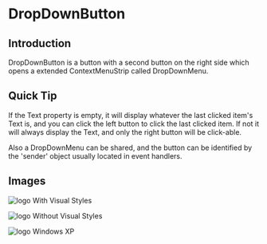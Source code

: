 # DropDownButton

## Introduction

DropDownButton is a button with a second button on the right side which opens a extended ContextMenuStrip called DropDownMenu.

## Quick Tip

If the Text property is empty, it will display whatever the last clicked item's Text is, and you can click the left button to click the last clicked item. If not it will always display the Text, and only the right button will be click-able.

Also a DropDownMenu can be shared, and the button can be identified by the 'sender' object usually located in event handlers.

## Images

![logo](http://i.imgur.com/uQxVxxF.png) With Visual Styles

![logo](http://i.imgur.com/ICPP7qZ.png) Without Visual Styles

![logo](http://i.imgur.com/X71ClCn.png) Windows XP